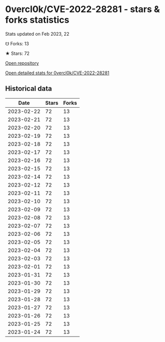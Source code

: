 # 0vercl0k/CVE-2022-28281 - stars & forks statistics

Stats updated on Feb 2023, 22

☋ Forks: 13

★ Stars: 72

[Open repository](https://github.com/0vercl0k/CVE-2022-28281)

[Open detailed stats for 0vercl0k/CVE-2022-28281](https://reviewgithub.com/rep/0vercl0k/CVE-2022-28281)

## Historical data
| Date | Stars | Forks |
|------|-------|-------|
| 2023-02-22 | 72 | 13 | 
| 2023-02-21 | 72 | 13 | 
| 2023-02-20 | 72 | 13 | 
| 2023-02-19 | 72 | 13 | 
| 2023-02-18 | 72 | 13 | 
| 2023-02-17 | 72 | 13 | 
| 2023-02-16 | 72 | 13 | 
| 2023-02-15 | 72 | 13 | 
| 2023-02-14 | 72 | 13 | 
| 2023-02-12 | 72 | 13 | 
| 2023-02-11 | 72 | 13 | 
| 2023-02-10 | 72 | 13 | 
| 2023-02-09 | 72 | 13 | 
| 2023-02-08 | 72 | 13 | 
| 2023-02-07 | 72 | 13 | 
| 2023-02-06 | 72 | 13 | 
| 2023-02-05 | 72 | 13 | 
| 2023-02-04 | 72 | 13 | 
| 2023-02-03 | 72 | 13 | 
| 2023-02-01 | 72 | 13 | 
| 2023-01-31 | 72 | 13 | 
| 2023-01-30 | 72 | 13 | 
| 2023-01-29 | 72 | 13 | 
| 2023-01-28 | 72 | 13 | 
| 2023-01-27 | 72 | 13 | 
| 2023-01-26 | 72 | 13 | 
| 2023-01-25 | 72 | 13 | 
| 2023-01-24 | 72 | 13 | 

